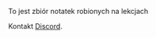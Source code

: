 To jest zbiór notatek robionych na lekcjach




Kontakt [Discord](https://discord.app/users1278289224080031787).

 
